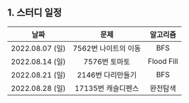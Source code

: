 ## 1. 스터디 일정
|날짜|문제|알고리즘|
|:------:|:------:|:------:|
|2022.08.07 (일)|7562번 나이트의 이동|BFS|
|2022.08.14 (일)|7576번 토마토|Flood Fill|
|2022.08.21 (일)|2146번 다리만들기|BFS|
|2022.08.28 (일)|17135번 캐슬디펜스|완전탐색|
